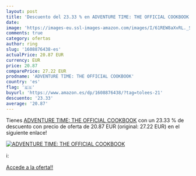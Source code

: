 ```yaml
---
layout: post
title: 'Descuento del 23.33 % en ADVENTURE TIME: THE OFFICIAL COOKBOOK'
date: 
image: 'https://images-eu.ssl-images-amazon.com/images/I/61REW8aXvRL._SL200_.jpg'
comments: true
category: ofertas
author: ring
slug: '1608876438-es'
actualPrice: 20.87 EUR
currency: EUR
price: 20.87
comparePrice: 27.22 EUR
prodname: 'ADVENTURE TIME: THE OFFICIAL COOKBOOK'
country: 'es'
flag: '🇪🇸'
buyurl: 'https://www.amazon.es/dp/1608876438/?tag=tolees-21'
descuento: '23.33'
average: '20.87'
---
```


Tienes [ADVENTURE TIME: THE OFFICIAL COOKBOOK](https://www.amazon.es/dp/1608876438/?tag=tolees-21) con un 23.33 % de descuento con precio de oferta de 20.87 EUR (original: 27.22 EUR) en el siguiente enlace!

[![ADVENTURE TIME: THE OFFICIAL COOKBOOK](https://images-eu.ssl-images-amazon.com/images/I/61REW8aXvRL._SL200_.jpg)](https://www.amazon.es/dp/1608876438/?tag=tolees-21)

ℹ️:


[Accede a la oferta!!](https://www.amazon.es/dp/1608876438/?tag=tolees-21)
